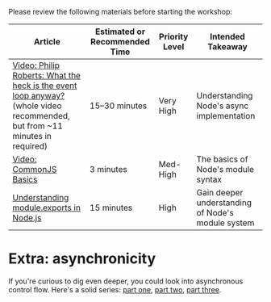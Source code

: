 Please review the following materials before starting the workshop:

Article | Estimated or Recommended Time | Priority Level | Intended Takeaway
--------|-------------------------------|----------------|------------------
[Video: Philip Roberts: What the heck is the event loop anyway?](https://youtu.be/8aGhZQkoFbQ?t=676) (whole video recommended, but from ~11 minutes in required) | 15–30 minutes | Very High | Understanding Node's async implementation
[Video: CommonJS Basics](https://egghead.io/lessons/nodejs-commonjs-basics-introduction) | 3 minutes | Med-High | The basics of Node's module syntax
[Understanding module.exports in Node.js](http://www.sitepoint.com/understanding-module-exports-exports-node-js/) | 15 minutes | High | Gain deeper understanding of Node's module system

# Extra: asynchronicity
If you're curious to dig even deeper, you could look into asynchronous control flow. Here's a solid series: [part one](http://howtonode.org/control-flow), [part two](http://howtonode.org/control-flow-part-ii), [part three](http://howtonode.org/control-flow-part-iii).